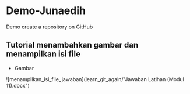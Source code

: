 # Demo-Junaedih
Demo create a repository on GitHub

## Tutorial menambahkan gambar dan menampilkan isi file

- Gambar

![menampilkan_isi_file_jawaban](learn_git_again/"Jawaban Latihan (Modul 11).docx")
